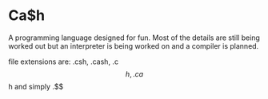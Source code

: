 # Ca$h
A programming language designed for fun.
Most of the details are still being worked out but an interpreter is being worked on and a compiler is planned.

file extensions are: .csh, .cash, .c$$h, .ca$$h and simply .$$

